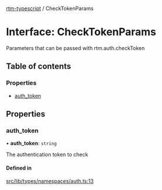 [rtm-typescript](../README.md) / CheckTokenParams

# Interface: CheckTokenParams

Parameters that can be passed with rtm.auth.checkToken

## Table of contents

### Properties

- [auth\_token](CheckTokenParams.md#auth_token)

## Properties

### auth\_token

• **auth\_token**: `string`

The authentication token to check

#### Defined in

[src/lib/types/namespaces/auth.ts:13](https://github.com/benwainwright/rtm-typescript/blob/57c8754/src/lib/types/namespaces/auth.ts#L13)
